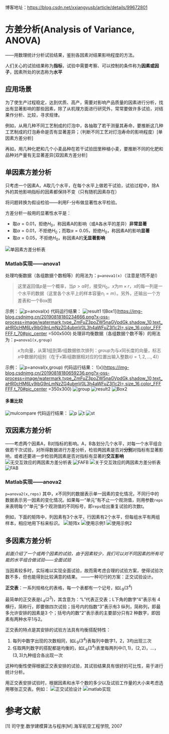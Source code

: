 博客地址：https://blog.csdn.net/xxiangyusb/article/details/99672801
# 方差分析(Analysis of Variance, ANOVA)
——用数理统计分析试验结果，鉴别各因素对结果影响程度的方法。

人们关心的试验结果称为**指标**，试验中需要考察、可以控制的条件称为**因素或因子**，因素所处的状态称为**水平**
## 应用场景
为了使生产过程稳定，达到优质、高产，需要对影响产品质量的因素进行分析，找出有显著影响的那些因素，除了从机理方面进行研究外，常常要做许多试验，对结果作分析、比较，寻求规律。

例如，从用几种不同工艺制成的灯泡中，各抽取了若干测量其寿命，要推断这几种工艺制成的灯泡寿命是否有显著差异；（判断不同工艺对灯泡寿命的影响程度）[单因素方差分析]

再如，用几种化肥和几个小麦品种在若干试验田里种植小麦，要推断不同的化肥和品种对产量有无显著差异[双因素方差分析]
## 单因素方差分析
只考虑一个因素A，A取几个水平，在每个水平上做若干试验，试验过程中，除A外的其他影响指标的因素都保持不变（只有随机因素存在）

将问题转换为假设检验——利用F-分布做显著性水平检验。

方差分析一般用的显著性水平是：

 - 取$\alpha = 0.01$，拒绝$H_0$，称因素A的影响（或A各水平的差异）**非常显著**
 - 取$\alpha = 0.01$，不拒绝$H_0$；而取$\alpha = 0.05$，拒绝$H_0$，称因素A的影响**显著**
 - 取$\alpha = 0.05$，不拒绝$H_0$，称因素A的**无显著影响**

![单因素方差分析表](https://img-blog.csdnimg.cn/20190818180126600.png?x-oss-process=image/watermark,type_ZmFuZ3poZW5naGVpdGk,shadow_10,text_aHR0cHM6Ly9ibG9nLmNzZG4ubmV0L3h4aWFuZ3l1c2I=,size_16,color_FFFFFF,t_70#pic_center)

### Matlab实现——anova1
处理均衡数据（各组数据个数相等）的用法为：`p=anova1(x)`（注意是1而不是l）

> 这里返回值$p$是一个概率，当$p>\alpha$时，接受$H_0$，$x$为$m \times r$，$x$的每一列是一个水平的数据（这里各个水平上的样本容量$n_i = m$）。另外，还输出一个方差表和一个Box图

示例：
![p=anoval(x)](https://img-blog.csdnimg.cn/2019081817492834.png?x-oss-process=image/watermark,type_ZmFuZ3poZW5naGVpdGk,shadow_10,text_aHR0cHM6Ly9ibG9nLmNzZG4ubmV0L3h4aWFuZ3l1c2I=,size_16,color_FFFFFF,t_70#pic_center)
代码运行结果：
![result1](https://img-blog.csdnimg.cn/20190818175941865.png?x-oss-process=image/watermark,type_ZmFuZ3poZW5naGVpdGk,shadow_10,text_aHR0cHM6Ly9ibG9nLmNzZG4ubmV0L3h4aWFuZ3l1c2I=,size_16,color_FFFFFF,t_70#pic_center )
![Box1](https://img-blog.csdnimg.cn/20190818180234666.png?x-oss-process=image/watermark,type_ZmFuZ3poZW5naGVpdGk,shadow_10,text_aHR0cHM6Ly9ibG9nLmNzZG4ubmV0L3h4aWFuZ3l1c2I=,size_16,color_FFFFFF,t_70#pic_center =500x500)
处理非均衡数据（各组数据个数不等）的用法为：`p=anova1(x,group)`

> $x$为向量，从第1组到第$r$组数据依次排列：$group$为与$x$同长度的向量，标志$x$中数据的组别（在于$x$第$i$组数据相对应的位置出输入整数$i(i=1,2,...,4)$）

示例：
![p=anoval(x,group)](https://img-blog.csdnimg.cn/20190818174952182.png?x-oss-process=image/watermark,type_ZmFuZ3poZW5naGVpdGk,shadow_10,text_aHR0cHM6Ly9ibG9nLmNzZG4ubmV0L3h4aWFuZ3l1c2I=,size_16,color_FFFFFF,t_70#pic_center)
代码运行结果：
![x](https://img-blog.csdnimg.cn/20190818180659236.png?x-oss-process=image/watermark,type_ZmFuZ3poZW5naGVpdGk,shadow_10,text_aHR0cHM6Ly9ibG9nLmNzZG4ubmV0L3h4aWFuZ3l1c2I=,size_16,color_FFFFFF,t_70#pic_center =350x300)
![group](https://img-blog.csdnimg.cn/20190818181025380.png?x-oss-process=image/watermark,type_ZmFuZ3poZW5naGVpdGk,shadow_10,text_aHR0cHM6Ly9ibG9nLmNzZG4ubmV0L3h4aWFuZ3l1c2I=,size_16,color_FFFFFF,t_70#pic_center)
![result2](https://img-blog.csdnimg.cn/20190818181220771.png?x-oss-process=image/watermark,type_ZmFuZ3poZW5naGVpdGk,shadow_10,text_aHR0cHM6Ly9ibG9nLmNzZG4ubmV0L3h4aWFuZ3l1c2I=,size_16,color_FFFFFF,t_70#pic_center)
![Box2](https://img-blog.csdnimg.cn/20190818181237293.png?x-oss-process=image/watermark,type_ZmFuZ3poZW5naGVpdGk,shadow_10,text_aHR0cHM6Ly9ibG9nLmNzZG4ubmV0L3h4aWFuZ3l1c2I=,size_16,color_FFFFFF,t_70#pic_center)
#### 多重比较
![mulcompare](https://img-blog.csdnimg.cn/20190818181506977.png?x-oss-process=image/watermark,type_ZmFuZ3poZW5naGVpdGk,shadow_10,text_aHR0cHM6Ly9ibG9nLmNzZG4ubmV0L3h4aWFuZ3l1c2I=,size_16,color_FFFFFF,t_70#pic_center)
代码运行结果：
![p](https://img-blog.csdnimg.cn/20190818181700614.png)
![t](https://img-blog.csdnimg.cn/20190818181834372.png?x-oss-process=image/watermark,type_ZmFuZ3poZW5naGVpdGk,shadow_10,text_aHR0cHM6Ly9ibG9nLmNzZG4ubmV0L3h4aWFuZ3l1c2I=,size_16,color_FFFFFF,t_70)
![st](https://img-blog.csdnimg.cn/20190818181910131.png?x-oss-process=image/watermark,type_ZmFuZ3poZW5naGVpdGk,shadow_10,text_aHR0cHM6Ly9ibG9nLmNzZG4ubmV0L3h4aWFuZ3l1c2I=,size_16,color_FFFFFF,t_70)
## 双因素方差分析
——考虑两个因素A，B对指标的影响。A，B各划分几个水平，对每一个水平组合做若干次试验，对所得数据进行方差分析，检验两因素是否对**分别**对指标有显著影响，或者还要进一步检验两因素是否对指标有显著的**交互影响**
![无交互效应的两因素方差分析表](https://img-blog.csdnimg.cn/20190819203113635.png?x-oss-process=image/watermark,type_ZmFuZ3poZW5naGVpdGk,shadow_10,text_aHR0cHM6Ly9ibG9nLmNzZG4ubmV0L3h4aWFuZ3l1c2I=,size_16,color_FFFFFF,t_70#pic_center)
![FAFB](https://img-blog.csdnimg.cn/20190819203301611.png?x-oss-process=image/watermark,type_ZmFuZ3poZW5naGVpdGk,shadow_10,text_aHR0cHM6Ly9ibG9nLmNzZG4ubmV0L3h4aWFuZ3l1c2I=,size_16,color_FFFFFF,t_70#pic_center)
![关于交互效应的两因素方差分析表](https://img-blog.csdnimg.cn/20190819203402247.png?x-oss-process=image/watermark,type_ZmFuZ3poZW5naGVpdGk,shadow_10,text_aHR0cHM6Ly9ibG9nLmNzZG4ubmV0L3h4aWFuZ3l1c2I=,size_16,color_FFFFFF,t_70#pic_center)
![FAB](https://img-blog.csdnimg.cn/20190819203439737.png?x-oss-process=image/watermark,type_ZmFuZ3poZW5naGVpdGk,shadow_10,text_aHR0cHM6Ly9ibG9nLmNzZG4ubmV0L3h4aWFuZ3l1c2I=,size_16,color_FFFFFF,t_70#pic_center)
### Matlab实现——anova2
`p=anova2(x,reps)`
其中，$x$不同列的数据表示单一因素的变化情况，不同行中的数据表示另一因素的变化情况。如果每一“单元”有不止一个观测值，则用参数`reps`来表明每个“单元”多个观测值的不同标号，即`reps`给出重复试验的次数$t$。

例如，下面的矩阵中，列因素有3个水平，行因素有2个水平，但每组水平有两组样本，相应地用下标来标识。
![矩阵x](https://img-blog.csdnimg.cn/20190819203854178.png#pic_center)
![使用示例1](https://img-blog.csdnimg.cn/20190819203945895.png?x-oss-process=image/watermark,type_ZmFuZ3poZW5naGVpdGk,shadow_10,text_aHR0cHM6Ly9ibG9nLmNzZG4ubmV0L3h4aWFuZ3l1c2I=,size_16,color_FFFFFF,t_70#pic_center)
![使用示例2](https://img-blog.csdnimg.cn/2019081920413097.png?x-oss-process=image/watermark,type_ZmFuZ3poZW5naGVpdGk,shadow_10,text_aHR0cHM6Ly9ibG9nLmNzZG4ubmV0L3h4aWFuZ3l1c2I=,size_16,color_FFFFFF,t_70#pic_center)
## 多因素方差分析
*前面介绍了一个或两个因素的试验，由于因素较少，我们可以对不同因素的所有可能的水平组合做试验——全面试验*

当因素较多时，实际难以实现全面试验，故而需考虑合理的试验方案，使得试验次数不多，但也能得到比较满意的结果。
——一种可行的方案：正交试验设计。

**正交表**：一系列规格化的表格，每一个表都有一个记号，如$L_9(3^4)$

最简单的正交表是$L_4(2^3)$，其含意为：“L”代表正交表；L下角的数字“4”表示有 4 横行，简称行，即要做四次试验；括号内的指数“3”表示有3 纵列，简称列，即最多允许安排的因素是3 个；括号内的数“2”表示表的主要部分只有2 种数字，即因素有两种水平1与2。

正交表的特点是其安排的试验方法具有均衡搭配特性：
1. 每列中数字出现的次数相同，如$L_9(3^4)$表每列中数字1，2，3均出现三次
2. 任取两列数字的搭配都是均衡的，如$L_9(3^4)$表里每两列中$(1,1)$，$(2,2)$，...，$(3,3)$九种组合各出现一次

这种均衡性使得根据正交表安排的试验，其试验结果具有很好的可比性，易于进行统计分析。

用正交表安排试验时，根据因素和水平个数的多少以及试验工作量的大小来考虑选用哪张正交表。例如：
![正交试验设计](https://img-blog.csdnimg.cn/20190819205235735.png?x-oss-process=image/watermark,type_ZmFuZ3poZW5naGVpdGk,shadow_10,text_aHR0cHM6Ly9ibG9nLmNzZG4ubmV0L3h4aWFuZ3l1c2I=,size_16,color_FFFFFF,t_70#pic_center)
![matlab实现](https://img-blog.csdnimg.cn/20190819205302265.png?x-oss-process=image/watermark,type_ZmFuZ3poZW5naGVpdGk,shadow_10,text_aHR0cHM6Ly9ibG9nLmNzZG4ubmV0L3h4aWFuZ3l1c2I=,size_16,color_FFFFFF,t_70#pic_center)
# 参考文献
[1] 司守奎.数学建模算法与程序[M].海军航空工程学院, 2007




